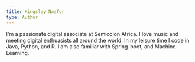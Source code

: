 ```yaml
---
title: Kingsley Nwafor
type: Author
---
```

I'm a passionate digital associate at Semicolon Africa. I love music and meeting digital enthuasists all around the world. In my leisure time I code in Java, Python, and R. I am also familiar with Spring-boot, and Machine-Learning.